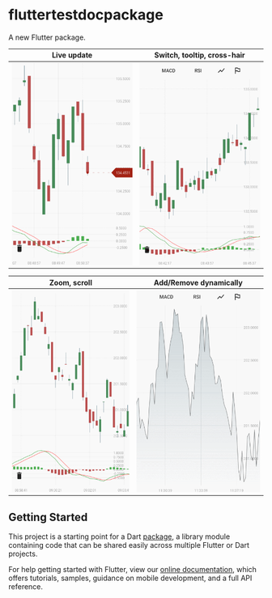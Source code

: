 # fluttertestdocpackage

A new Flutter package.


| Live update | Switch, tooltip, cross-hair|
| ------------------ | ------------------ |
| <img src="https://github.com/ramin-vakili/flutter-test-doc-package/blob/master/screen_shots/live_update.gif" alt="live_update" width="300" height="400">  | <img src="https://github.com/ramin-vakili/flutter-test-doc-package/blob/master/screen_shots/tooltip_crosshair.gif" alt="tooltip_crosshair" width="300" height="400"> |

| Zoom, scroll| Add/Remove dynamically|
| ------------------ | ------------------ |
| <img src="https://github.com/ramin-vakili/flutter-test-doc-package/blob/master/screen_shots/zoom_scroll.gif" alt="zoom_scroll" width="300" height="400">  | <img src="https://github.com/ramin-vakili/flutter-test-doc-package/blob/master/screen_shots/add_remove_dynamically.gif" alt="add_remove" width="300" height="400"> |

## Getting Started

This project is a starting point for a Dart
[package](https://flutter.dev/developing-packages/),
a library module containing code that can be shared easily across
multiple Flutter or Dart projects.

For help getting started with Flutter, view our 
[online documentation](https://flutter.dev/docs), which offers tutorials, 
samples, guidance on mobile development, and a full API reference.
